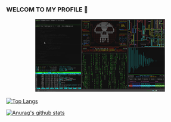 ### WELCOM TO MY PROFILE 👋
<p align="center"><a href="https://github.com/k1a2er"><img src="xtp.gif" height='195' alt="k1a2er">

![Top Langs](https://github-readme-stats.vercel.app/api/top-langs/?username=k1a2er&langs_count=8&theme=onedark)

![Anurag's github stats](https://github-readme-stats.vercel.app/api?username=k1a2er&show_icons=true&theme=onedark)
